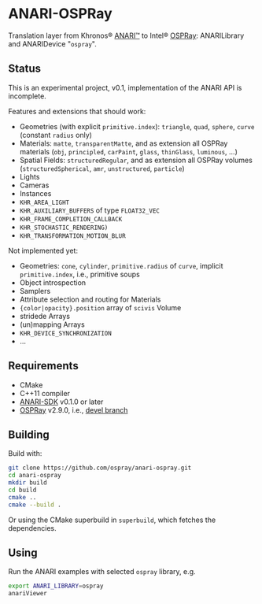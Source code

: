 # ANARI-OSPRay

Translation layer from Khronos® [ANARI™](https://www.khronos.org/anari)
to Intel® [OSPRay](https://www.ospray.org): ANARILibrary and ANARIDevice
"`ospray`".

## Status

This is an experimental project, v0.1, implementation of the ANARI API
is incomplete.

Features and extensions that should work:
- Geometries (with explicit `primitive.index`): `triangle`, `quad`,
  `sphere`, `curve` (constant `radius` only)
- Materials: `matte`, `transparentMatte`, and as extension all OSPRay
  materials (`obj`, `principled`, `carPaint`, `glass`, `thinGlass`,
  `luminous`, ...)
- Spatial Fields: `structuredRegular`, and as extension all OSPRay
  volumes (`structuredSpherical`, `amr`, `unstructured`, `particle`)
- Lights
- Cameras
- Instances
- `KHR_AREA_LIGHT`
- `KHR_AUXILIARY_BUFFERS` of type `FLOAT32_VEC`
- `KHR_FRAME_COMPLETION_CALLBACK`
- `KHR_STOCHASTIC_RENDERING)`
- `KHR_TRANSFORMATION_MOTION_BLUR`

Not implemented yet:
- Geometries: `cone`, `cylinder`, `primitive.radius` of `curve`,
  implicit `primitive.index`, i.e., primitive soups
- Object introspection
- Samplers
- Attribute selection and routing for Materials
- `{color|opacity}.position` array of `scivis` Volume
- stridede Arrays
- (un)mapping Arrays
- `KHR_DEVICE_SYNCHRONIZATION`
- ...

## Requirements

- CMake
- C++11 compiler
- [ANARI-SDK](https://github.com/KhronosGroup/ANARI-SDK) v0.1.0 or later
- [OSPRay](https://www.github.com/ospray/ospray) v2.9.0, i.e., [devel
  branch](https://github.com/ospray/ospray/tree/devel)

## Building

Build with:

```sh
git clone https://github.com/ospray/anari-ospray.git
cd anari-ospray
mkdir build
cd build
cmake ..
cmake --build .
```

Or using the CMake superbuild in `superbuild`, which fetches the
dependencies.

## Using

Run the ANARI examples with selected `ospray` library, e.g.
```bash
export ANARI_LIBRARY=ospray
anariViewer
```

